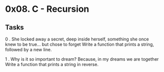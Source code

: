 # 0x08. C - Recursion

## Tasks

0 . She locked away a secret, deep inside herself, something she once knew to be true... but chose to forget
Write a function that prints a string, followed by a new line.

1 . Why is it so important to dream? Because, in my dreams we are together
Write a function that prints a string in reverse.
